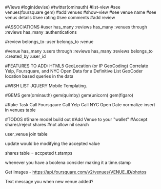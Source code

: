#Views 
  #login(devise)
    #twitter(ominauth) 
  #list-view
    #see venues(foursquare gem)
    #add venues
  #show-view
    #see venue name 
    #see venus details 
    #see rating
    #see comments
    #add review

#ASSOCIATIONS
#user
  has_many :reviews
  has_many :venues through :reviews 
  has_many :authentications

#review
  belongs_to :user
  belongs_to :venue 

#venue
  has_many :users through :reviews
  has_many :reviews
  belongs_to :created_by :user_id

#FEATURES TO ADD:
  HTML5 GeoLocation (or IP GeoCoding)
  Correlate Yelp, Foursquare, and NYC Open Data for a Definitive List
  GeoCoder location based queries in the data

#WISH LIST
  JQUERY Mobile Templating. 

#GEMS
  gem(ominauth)
  gem(quimby)
  gem(unicorn)
  gem(figaro)

#Rake Task
Call Foursqaure
Call Yelp
Call NYC Open Date
normalize
insert in venues table

#TODOS
  #Share model build out
  #Add Venue to your "wallet"
  #Accept shares/reject shares
  #not allow nil search 

user_venue join table

update would be modifying the accepted value

shares table = accpeted t.stamps

whenever you have a boolena consider making it a time.stamp

Get Images - https://api.foursquare.com/v2/venues/VENUE_ID/photos

Text message you when new venue added?






